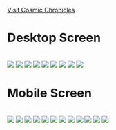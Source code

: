 [Visit Cosmic Chronicles](https://cosmicchroniclesweb.netlify.app/)
<br>

# Desktop Screen
<br>
<img src="assets/01.png">
<img src="assets/02.png">
<img src="assets/03.png">
<img src="assets/04.png">
<img src="assets/05.png">
<img src="assets/06.png">
<img src="assets/07.png">
<img src="assets/08.png">
<img src="assets/09.png">
<br>

# Mobile Screen
<br>

<img src="assets/10.png">
<img src="assets/11.png">
<img src="assets/12.png">
<img src="assets/13.png">
<img src="assets/14.png">
<img src="assets/15.png">
<img src="assets/16.png">
<img src="assets/17.png">
<img src="assets/18.png">
<img src="assets/19.png">
<img src="assets/20.png">
<img src="assets/21.png">
